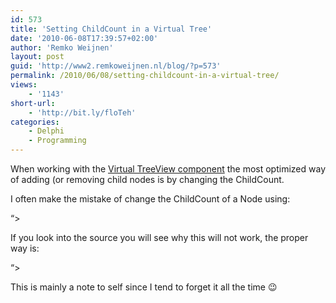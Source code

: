 ```yaml
---
id: 573
title: 'Setting ChildCount in a Virtual Tree'
date: '2010-06-08T17:39:57+02:00'
author: 'Remko Weijnen'
layout: post
guid: 'http://www2.remkoweijnen.nl/blog/?p=573'
permalink: /2010/06/08/setting-childcount-in-a-virtual-tree/
views:
    - '1143'
short-url:
    - 'http://bit.ly/floTeh'
categories:
    - Delphi
    - Programming
---
```


When working with the [Virtual TreeView component](http://www.soft-gems.net/index.php?option=com_content&task=view&id=12&Itemid=33) the most optimized way of adding (or removing child nodes is by changing the ChildCount.

I often make the mistake of change the ChildCount of a Node using:

“&gt;

If you look into the source you will see why this will not work, the proper way is:

“&gt;

This is mainly a note to self since I tend to forget it all the time 😉